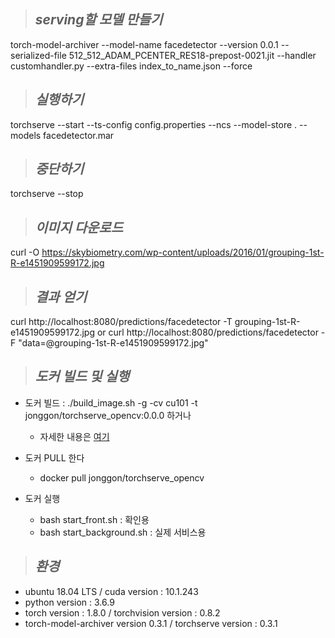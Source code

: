 >## ***serving할 모델 만들기***
torch-model-archiver --model-name facedetector --version 0.0.1 --serialized-file 512_512_ADAM_PCENTER_RES18-prepost-0021.jit --handler customhandler.py --extra-files index_to_name.json --force

>## ***실행하기***
torchserve --start --ts-config config.properties --ncs --model-store . --models facedetector.mar

>## ***중단하기***
torchserve --stop

>## ***이미지 다운로드***
curl -O https://skybiometry.com/wp-content/uploads/2016/01/grouping-1st-R-e1451909599172.jpg

>## ***결과 얻기***
curl http://localhost:8080/predictions/facedetector -T grouping-1st-R-e1451909599172.jpg
or
curl http://localhost:8080/predictions/facedetector -F "data=@grouping-1st-R-e1451909599172.jpg"

>## ***도커 빌드 및 실행***
* 도커 빌드 : ./build_image.sh -g -cv cu101 -t jonggon/torchserve_opencv:0.0.0 하거나
  * 자세한 내용은 [여기](https://github.com/pytorch/serve/tree/master/docker)
* 도커 PULL 한다
  * docker pull jonggon/torchserve_opencv

* 도커 실행
  * bash start_front.sh : 확인용
  * bash start_background.sh : 실제 서비스용

>## ***환경***
* ubuntu 18.04 LTS / cuda version : 10.1.243
* python version : 3.6.9
* torch version : 1.8.0 / torchvision version : 0.8.2
* torch-model-archiver version  0.3.1 / torchserve version : 0.3.1

